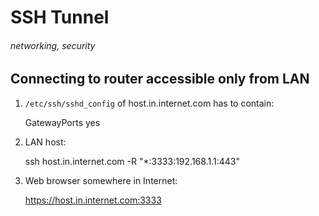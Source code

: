 # SSH Tunnel
###### networking, security

## Connecting to router accessible only from LAN

1) `/etc/ssh/sshd_config` of host.in.internet.com has to contain:

    GatewayPorts yes

2) LAN host:

    ssh host.in.internet.com -R "*:3333:192.168.1.1:443"

3) Web browser somewhere in Internet:

    https://host.in.internet.com:3333



    
